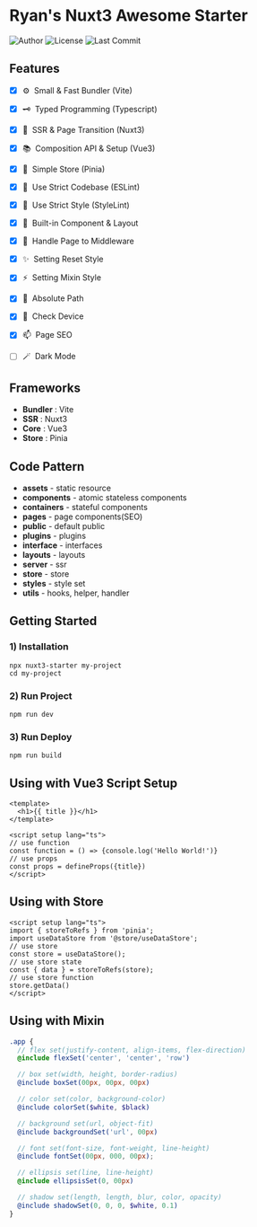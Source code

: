 # Ryan's Nuxt3 Awesome Starter


![Author](https://img.shields.io/badge/Author-ryan-orange.svg)
![License](https://img.shields.io/badge/License-MIT-blue.svg)
![Last Commit](https://img.shields.io/github/last-commit/ryan-ahn/npm-nuxt3-starter)


## Features
- [x] ⚙️&nbsp;&nbsp;Small & Fast Bundler (Vite)
- [x] 🗝️&nbsp;&nbsp;Typed Programming (Typescript)
- [x] 🧩&nbsp;&nbsp;SSR & Page Transition (Nuxt3)
- [x] 📚&nbsp;&nbsp;Composition API & Setup (Vue3)
- [x] 🕋&nbsp;&nbsp;Simple Store (Pinia)
- [x] 📙&nbsp;&nbsp;Use Strict Codebase (ESLint)
- [x] 📘&nbsp;&nbsp;Use Strict Style (StyleLint)
- [x] 🧵&nbsp;&nbsp;Built-in Component & Layout
- [x] 🚰&nbsp;&nbsp;Handle Page to Middleware
- [x] ✨&nbsp;&nbsp;Setting Reset Style
- [x] ⚡️&nbsp;&nbsp;Setting Mixin Style
- [x] 📍&nbsp;&nbsp;Absolute Path
- [x] 📱&nbsp;&nbsp;Check Device
- [x] 📫&nbsp;&nbsp;Page SEO
- [ ] 🪄&nbsp;&nbsp;Dark Mode


## Frameworks
- **Bundler** : Vite
- **SSR** : Nuxt3
- **Core** : Vue3
- **Store** : Pinia


## Code Pattern
- **assets** - static resource <br/>
- **components** - atomic stateless components <br/>
- **containers** - stateful components <br/>
- **pages** - page components(SEO) <br/>
- **public** - default public <br/>
- **plugins** - plugins <br/>
- **interface** - interfaces <br/>
- **layouts** - layouts <br/>
- **server** - ssr <br/>
- **store** - store <br/>
- **styles** - style set <br/>
- **utils** - hooks, helper, handler <br/>


## Getting Started
### 1) Installation
```shell
npx nuxt3-starter my-project
cd my-project
```
### 2) Run Project
```shell
npm run dev
```
### 3) Run Deploy
```shell
npm run build
```


## Using with Vue3 Script Setup
```vue
<template>
  <h1>{{ title }}</h1>
</template>

<script setup lang="ts">
// use function
const function = () => {console.log('Hello World!')}
// use props
const props = defineProps({title})
</script>
```


## Using with Store
```vue
<script setup lang="ts">
import { storeToRefs } from 'pinia';
import useDataStore from '@store/useDataStore';
// use store
const store = useDataStore();
// use store state
const { data } = storeToRefs(store);
// use store function
store.getData()
</script>
```


## Using with Mixin

```scss
.app {
  // flex set(justify-content, align-items, flex-direction)
  @include flexSet('center', 'center', 'row')

  // box set(width, height, border-radius)
  @include boxSet(00px, 00px, 00px)

  // color set(color, background-color)
  @include colorSet($white, $black)

  // background set(url, object-fit)
  @include backgroundSet('url', 00px)

  // font set(font-size, font-weight, line-height)
  @include fontSet(00px, 000, 00px);

  // ellipsis set(line, line-height)
  @include ellipsisSet(0, 00px)

  // shadow set(length, length, blur, color, opacity)
  @include shadowSet(0, 0, 0, $white, 0.1)
}
```

